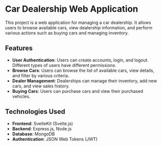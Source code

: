 # Car Dealership Web Application

This project is a web application for managing a car dealership. It allows users to browse available cars, view dealership information, and perform various actions such as buying cars and managing inventory.

## Features

- **User Authentication**: Users can create accounts, login, and logout. Different types of users have different permissions.
- **Browse Cars**: Users can browse the list of available cars, view details, and filter by various criteria.
- **Dealer Management**: Dealerships can manage their inventory, add new cars, and view sales history.
- **Buying Cars**: Users can purchase cars and view their purchased vehicles.

## Technologies Used

- **Frontend**: SvelteKit (Svelte.js)
- **Backend**: Express.js, Node.js
- **Database**: MongoDB
- **Authentication**: JSON Web Tokens (JWT)
